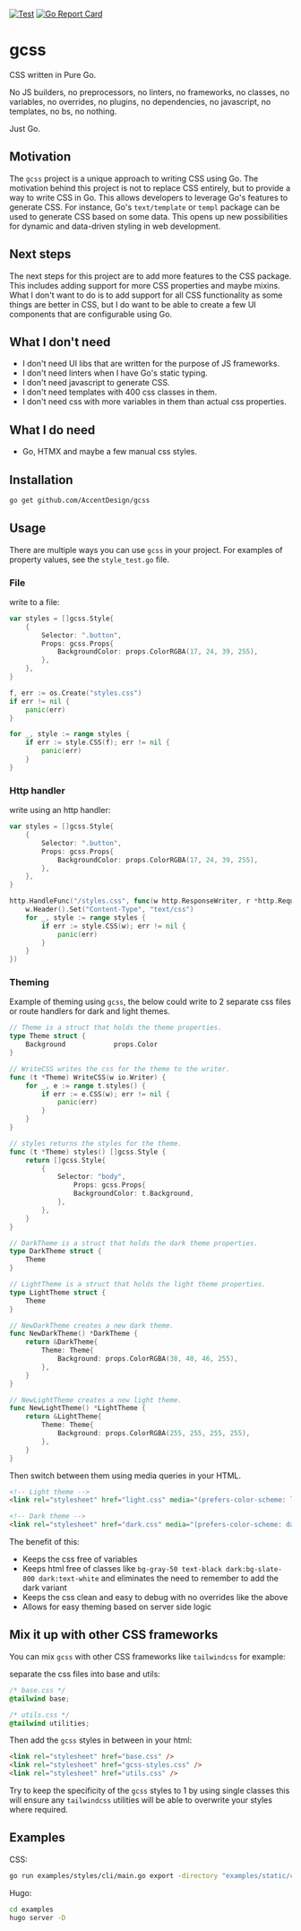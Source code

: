 [![Test](https://github.com/AccentDesign/gcss/actions/workflows/go-test.yml/badge.svg)](https://github.com/AccentDesign/gcss/actions/workflows/go-test.yml)
[![Go Report Card](https://goreportcard.com/badge/github.com/AccentDesign/gcss)](https://goreportcard.com/report/github.com/AccentDesign/gcss)
# gcss

CSS written in Pure Go.

No JS builders, no preprocessors, no linters, no frameworks, no classes, no variables, no overrides, no plugins, no dependencies, no javascript, no templates, no bs, no nothing.

Just Go.

## Motivation

The `gcss` project is a unique approach to writing CSS using Go.
The motivation behind this project is not to replace CSS entirely,
but to provide a way to write CSS in Go.
This allows developers to leverage Go's features to generate CSS. For instance,
Go's `text/template` or `templ` package can be used to generate CSS based on some data.
This opens up new possibilities for dynamic and data-driven styling in web development.

## Next steps

The next steps for this project are to add more features to the CSS package.
This includes adding support for more CSS properties and maybe mixins.
What I don't want to do is to add support for all CSS functionality as some things are better in CSS, but I do want to be able to create 
a few UI components that are configurable using Go.

## What I don't need

* I don't need UI libs that are written for the purpose of JS frameworks. 
* I don't need linters when I have Go's static typing.
* I don't need javascript to generate CSS.
* I don't need templates with 400 css classes in them.
* I don't need css with more variables in them than actual css properties.

## What I do need

* Go, HTMX and maybe a few manual css styles.

## Installation

```bash
go get github.com/AccentDesign/gcss
```

## Usage

There are multiple ways you can use `gcss` in your project. For examples of property values, see the `style_test.go` file.

### File

write to a file:

```go
var styles = []gcss.Style{
    {
        Selector: ".button",
        Props: gcss.Props{
            BackgroundColor: props.ColorRGBA(17, 24, 39, 255),
        },
    },
}

f, err := os.Create("styles.css")
if err != nil {
    panic(err)
}

for _, style := range styles {
    if err := style.CSS(f); err != nil {
        panic(err)
    }
}
```

### Http handler

write using an http handler:

```go
var styles = []gcss.Style{
    {
        Selector: ".button",
        Props: gcss.Props{
            BackgroundColor: props.ColorRGBA(17, 24, 39, 255),
        },
    },
}

http.HandleFunc("/styles.css", func(w http.ResponseWriter, r *http.Request) {
    w.Header().Set("Content-Type", "text/css")
    for _, style := range styles {
        if err := style.CSS(w); err != nil {
            panic(err)
        }
    }
})
```

### Theming

Example of theming using `gcss`, the below could write to 2 separate css files or route handlers for dark and light themes.

```go
// Theme is a struct that holds the theme properties.
type Theme struct {
    Background            props.Color
}

// WriteCSS writes the css for the theme to the writer.
func (t *Theme) WriteCSS(w io.Writer) {
    for _, e := range t.styles() {
        if err := e.CSS(w); err != nil {
            panic(err)
        }
    }
}

// styles returns the styles for the theme.
func (t *Theme) styles() []gcss.Style {
    return []gcss.Style{
        {
            Selector: "body",
                Props: gcss.Props{
                BackgroundColor: t.Background,
            },
        },
    }
}

// DarkTheme is a struct that holds the dark theme properties.
type DarkTheme struct {
    Theme
}

// LightTheme is a struct that holds the light theme properties.
type LightTheme struct {
    Theme
}

// NewDarkTheme creates a new dark theme.
func NewDarkTheme() *DarkTheme {
    return &DarkTheme{
        Theme: Theme{
            Background: props.ColorRGBA(38, 40, 46, 255),
        },
    }
}

// NewLightTheme creates a new light theme.
func NewLightTheme() *LightTheme {
    return &LightTheme{
        Theme: Theme{
            Background: props.ColorRGBA(255, 255, 255, 255),
        },
    }
}
```

Then switch between them using media queries in your HTML.

```html
<!-- Light theme -->
<link rel="stylesheet" href="light.css" media="(prefers-color-scheme: light)" />

<!-- Dark theme -->
<link rel="stylesheet" href="dark.css" media="(prefers-color-scheme: dark)" />
```

The benefit of this:

* Keeps the css free of variables
* Keeps html free of classes like `bg-gray-50 text-black dark:bg-slate-800 dark:text-white` and eliminates the need to remember to add the dark variant
* Keeps the css clean and easy to debug with no overrides like the above
* Allows for easy theming based on server side logic

## Mix it up with other CSS frameworks

You can mix `gcss` with other CSS frameworks like `tailwindcss` for example:

separate the css files into base and utils:

```css
/* base.css */
@tailwind base;
```

```css
/* utils.css */
@tailwind utilities;
```

Then add the `gcss` styles in between in your html:

```html
<link rel="stylesheet" href="base.css" />
<link rel="stylesheet" href="gcss-styles.css" />
<link rel="stylesheet" href="utils.css" />
```

Try to keep the specificity of the `gcss` styles to 1 by using single classes this will ensure any `tailwindcss` utilities
will be able to overwrite your styles where required.

## Examples

CSS:

```bash
go run examples/styles/cli/main.go export -directory "examples/static/css"
```

Hugo:
```bash
cd examples
hugo server -D
```